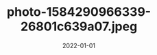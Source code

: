 ---
title: "photo-1584290966339-26801c639a07.jpeg"
src: "../../assets/images/photo-1584290966339-26801c639a07.jpeg"
date: 2022-01-01
tags: ["Tokio"]
---